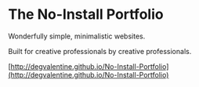 The No-Install Portfolio
============================

Wonderfully simple, minimalistic websites.

Built for creative professionals by creative professionals.

[http://degvalentine.github.io/No-Install-Portfolio](http://degvalentine.github.io/No-Install-Portfolio)
